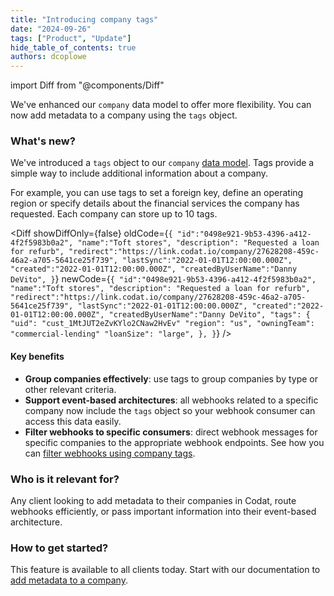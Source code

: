 ```yaml
---
title: "Introducing company tags"
date: "2024-09-26"
tags: ["Product", "Update"]
hide_table_of_contents: true
authors: dcoplowe
---
```


import Diff from "@components/Diff"

We've enhanced our `company` data model to offer more flexibility.
You can now add metadata to a company using the `tags` object.

<!--truncate-->

### What's new?

We've introduced a `tags` object to our `company` [data model](/platform-api#/schemas/Company). Tags provide a simple way to include additional information about a company.

For example, you can use tags to set a foreign key, define an operating region or specify details about the financial services the company has requested.
Each company can store up to 10 tags.

<Diff
  showDiffOnly={false}
  oldCode={`{
"id":"0498e921-9b53-4396-a412-4f2f5983b0a2",
"name":"Toft stores",
"description": "Requested a loan for refurb",
"redirect":"https://link.codat.io/company/27628208-459c-46a2-a705-5641ce25f739",
"lastSync":"2022-01-01T12:00:00.000Z",
"created":"2022-01-01T12:00:00.000Z",
"createdByUserName":"Danny DeVito",
}`}
  newCode={`{
"id":"0498e921-9b53-4396-a412-4f2f5983b0a2",
"name":"Toft stores",
"description": "Requested a loan for refurb",
"redirect":"https://link.codat.io/company/27628208-459c-46a2-a705-5641ce25f739",
"lastSync":"2022-01-01T12:00:00.000Z",
"created":"2022-01-01T12:00:00.000Z",
"createdByUserName":"Danny DeVito",
"tags": { 
    "uid": "cust_1MtJUT2eZvKYlo2CNaw2HvEv"
    "region": "us",
    "owningTeam": "commercial-lending"
    "loanSize": "large",
},
}`}
/>

#### Key benefits

- **Group companies effectively**: use tags to group companies by type or other relevant criteria.
- **Support event-based architectures**: all webhooks related to a specific company now include the `tags` object so your webhook consumer can access this data easily.
- **Filter webhooks to specific consumers**: direct webhook messages for specific companies to the appropriate webhook endpoints. See how you can [filter webhooks using company tags](/using-the-api/webhooks/create-consumer#filter-webhooks-by-company-tags).

### Who is it relevant for?

Any client looking to add metadata to their companies in Codat, route webhooks efficiently, or pass important information into their event-based architecture.

### How to get started?

This feature is available to all clients today. Start with our documentation to [add metadata to a company](/using-the-api/managing-companies#add-metadata-to-a-company).
